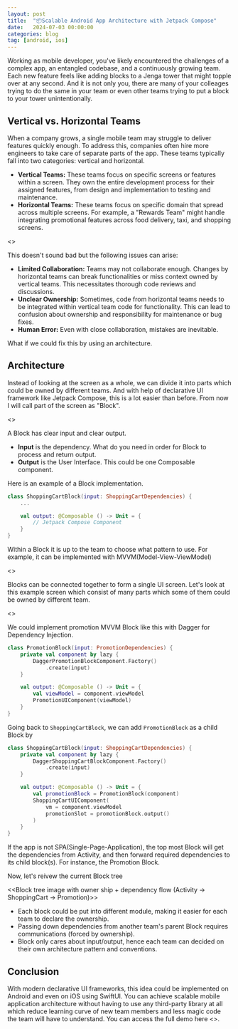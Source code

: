 ```yaml
---
layout: post
title:  "📦Scalable Android App Architecture with Jetpack Compose"
date:   2024-07-03 00:00:00
categories: blog
tag: [android, ios]
---
```


Working as mobile developer, you've likely encountered the challenges of a complex app, an entangled codebase, and a continuously growing team. Each new feature feels like adding blocks to a Jenga tower that might topple over at any second. And it is not only you, there are many of your colleages trying to do the same in your team or even other teams trying to put a block to your tower unintentionally.

## Vertical vs. Horizontal Teams

When a company grows, a single mobile team may struggle to deliver features quickly enough. To address this, companies often hire more engineers to take care of separate parts of the app. These teams typically fall into two categories: vertical and horizontal.

- **Vertical Teams:** These teams focus on specific screens or features within a screen. They own the entire development process for their assigned features, from design and implementation to testing and maintenance.
- **Horizontal Teams:** These teams focus on specific domain that spread across multiple screens. For example, a "Rewards Team" might handle integrating promotional features across food delivery, taxi, and shopping screens.

<<Horizontal vs Vertical image>>

This doesn't sound bad but the following issues can arise:

- **Limited Collaboration:** Teams may not collaborate enough. Changes by horizontal teams can break functionalities or miss context owned by vertical teams. This necessitates thorough code reviews and discussions.
- **Unclear Ownership:** Sometimes, code from horizontal teams needs to be integrated within vertical team code for functionality. This can lead to confusion about ownership and responsibility for maintenance or bug fixes.
- **Human Error:** Even with close collaboration, mistakes are inevitable.

What if we could fix this by using an architecture.

## Architecture

Instead of looking at the screen as a whole, we can divide it into parts which could be owned by different teams. And with help of declarative UI framework like Jetpack Compose, this is a lot easier than before. From now I will call part of the screen as "Block".

<<Block input output image>>

A Block has clear input and clear output. 
- **Input** is the dependency. What do you need in order for Block to process and return output.
- **Output** is the User Interface. This could be one Composable component.

Here is an example of a Block implementation.
```kotlin
class ShoppingCartBlock(input: ShoppingCartDependencies) {
    ...

    val output: @Composable () -> Unit = {
        // Jetpack Compose Component
    }
}
```

Within a Block it is up to the team to choose what pattern to use. For example, it can be implemented with MVVM(Model-View-ViewModel)

<<Block MVVM Image>>

Blocks can be connected together to form a single UI screen. Let's look at this example screen which consist of many parts which some of them could be owned by different team.

<<Shopping screen highlighting different parts>>

We could implement promotion MVVM Block like this with Dagger for Dependency Injection.
```kotlin
class PromotionBlock(input: PromotionDependencies) {
    private val component by lazy {
        DaggerPromotionBlockComponent.Factory()
            .create(input)
    }

    val output: @Composable () -> Unit = {
        val viewModel = component.viewModel
        PromotionUIComponent(viewModel)
    }
}
```

Going back to `ShoppingCartBlock`, we can add `PromotionBlock` as a child Block by
```kotlin
class ShoppingCartBlock(input: ShoppingCartDependencies) {
    private val component by lazy {
        DaggerShoppingCartBlockComponent.Factory()
            .create(input)
    }

    val output: @Composable () -> Unit = {
        val promotionBlock = PromotionBlock(component)
        ShoppingCartUIComponent(
            vm = component.viewModel
            promotionSlot = promotionBlock.output()
        )
    }
}
```

If the app is not SPA(Single-Page-Application), the top most Block will get the dependencies from Activity, and then forward required dependencies to its child block(s). For instance, the Promotion Block.

Now, let's reivew the current Block tree

<<Block tree image with owner ship + dependency flow (Activity -> ShoppingCart -> Promotion)>>

- Each block could be put into different module, making it easier for each team to declare the ownership. 
- Passing down dependencies from another team's parent Block requires communications (forced by ownership).
- Block only cares about input/output, hence each team can decided on their own architecture pattern and conventions.

## Conclusion

With modern declarative UI frameworks, this idea could be implemented on Android and even on iOS using SwiftUI. You can achieve scalable mobile application architecture without having to use any third-party library at all which reduce learning curve of new team members and less magic code the team will have to understand. You can access the full demo here <<link>>.


